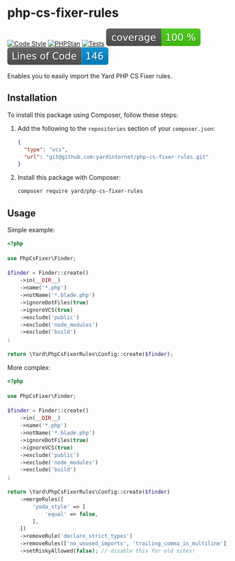 # php-cs-fixer-rules

[![Code Style](https://github.com/yardinternet/php-cs-fixer-rules/actions/workflows/format-php.yml/badge.svg?no-cache)](https://github.com/yardinternet/php-cs-fixer-rules/actions/workflows/format-php.yml)
[![PHPStan](https://github.com/yardinternet/php-cs-fixer-rules/actions/workflows/phpstan.yml/badge.svg?no-cache)](https://github.com/yardinternet/php-cs-fixer-rules/actions/workflows/phpstan.yml)
[![Tests](https://github.com/yardinternet/php-cs-fixer-rules/actions/workflows/run-tests.yml/badge.svg?no-cache)](https://github.com/yardinternet/php-cs-fixer-rules/actions/workflows/run-tests.yml)
[![Code Coverage Badge](https://github.com/yardinternet/php-cs-fixer-rules/blob/badges/coverage.svg)](https://github.com/yardinternet/php-cs-fixer-rules/actions/workflows/badges.yml)
[![Lines of Code Badge](https://github.com/yardinternet/php-cs-fixer-rules/blob/badges/lines-of-code.svg)](https://github.com/yardinternet/php-cs-fixer-rules/actions/workflows/badges.yml)

Enables you to easily import the Yard PHP CS Fixer rules.

## Installation

To install this package using Composer, follow these steps:

1. Add the following to the `repositories` section of your `composer.json`:

    ```json
    {
      "type": "vcs",
      "url": "git@github.com:yardinternet/php-cs-fixer-rules.git"
    }
    ```

2. Install this package with Composer:

    ```sh
    composer require yard/php-cs-fixer-rules
    ```

## Usage

Simple example:

```php
<?php

use PhpCsFixer\Finder;

$finder = Finder::create()
    ->in(__DIR__)
    ->name('*.php')
    ->notName('*.blade.php')
    ->ignoreDotFiles(true)
    ->ignoreVCS(true)
    ->exclude('public')
    ->exclude('node_modules')
    ->exclude('build')
;

return \Yard\PhpCsFixerRules\Config::create($finder);
```

More complex:

```php
<?php

use PhpCsFixer\Finder;

$finder = Finder::create()
	->in(__DIR__)
	->name('*.php')
	->notName('*.blade.php')
	->ignoreDotFiles(true)
	->ignoreVCS(true)
	->exclude('public')
	->exclude('node_modules')
	->exclude('build')
;

return \Yard\PhpCsFixerRules\Config::create($finder)
	->mergeRules([
		'yoda_style' => [
			'equal' => false,
		],
	])
	->removeRule('declare_strict_types')
	->removeRules(['no_unused_imports', 'trailing_comma_in_multiline'])
	->setRiskyAllowed(false); // disable this for old sites!
```
 

